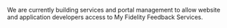 <webui-data data-page-title="Feedback Services" data-page-subtitle=""></webui-data>
<webui-data data-page-next-page='{"name":"Subscriptions","href":"/about/subscriptions"}'></webui-data>

<webui-sideimage src="https://cdn.myfi.ws/v/Vecteezy/feedback-concept-customer-review-rating-online-shopping.svg">

We are currently building services and portal management to allow website and application developers access to My Fidelity Feedback Services.

</webui-sideimage>
